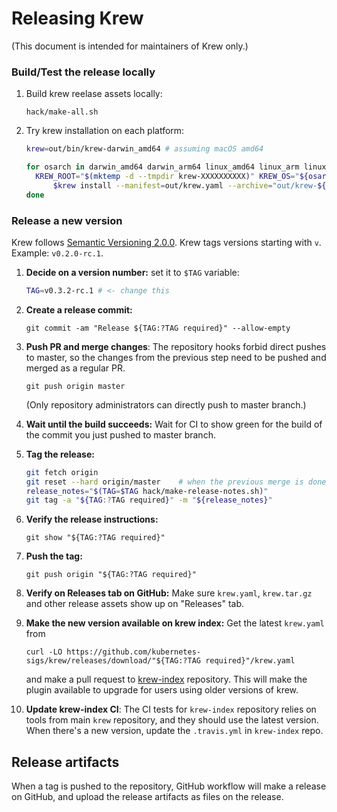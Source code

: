 # Releasing Krew

(This document is intended for maintainers of Krew only.)

### Build/Test the release locally

1. Build krew reelase assets locally:

       hack/make-all.sh

2. Try krew installation on each platform:

    ```sh
    krew=out/bin/krew-darwin_amd64 # assuming macOS amd64

    for osarch in darwin_amd64 darwin_arm64 linux_amd64 linux_arm linux_arm64 windows_amd64; do
      KREW_ROOT="$(mktemp -d --tmpdir krew-XXXXXXXXXX)" KREW_OS="${osarch%_*}" KREW_ARCH="${osarch#*_}" \
          $krew install --manifest=out/krew.yaml --archive="out/krew-${osarch}.tar.gz"
    done
    ```

### Release a new version

Krew follows [Semantic Versioning 2.0.0](https://semver.org/spec/v2.0.0.html).
Krew tags versions starting with `v`. Example: `v0.2.0-rc.1`.

1. **Decide on a version number:** set it to `$TAG` variable:

    ```sh
    TAG=v0.3.2-rc.1 # <- change this
    ```

1. **Create a release commit:**

       git commit -am "Release ${TAG:?TAG required}" --allow-empty

1. **Push PR and merge changes**: The repository hooks forbid direct pushes to
   master, so the changes from the previous step need to be pushed and merged
   as a regular PR.

       git push origin master

   (Only repository administrators can directly push to master branch.)

1. **Wait until the build succeeds:** Wait for CI to show green for the
   build of the commit you just pushed to master branch.

1. **Tag the release:**

    ```sh
    git fetch origin
    git reset --hard origin/master    # when the previous merge is done
    release_notes="$(TAG=$TAG hack/make-release-notes.sh)"
    git tag -a "${TAG:?TAG required}" -m "${release_notes}"
    ```

1. **Verify the release instructions:**

       git show "${TAG:?TAG required}"

1. **Push the tag:**

       git push origin "${TAG:?TAG required}"

1. **Verify on Releases tab on GitHub:** Make sure `krew.yaml`, `krew.tar.gz`
   and other release assets show up on "Releases" tab.

1. **Make the new version available on krew index:** Get the latest `krew.yaml` from

       curl -LO https://github.com/kubernetes-sigs/krew/releases/download/"${TAG:?TAG required}"/krew.yaml

   and make a pull request to
   [krew-index](https://github.com/kubernetes-sigs/krew-index/) repository.
   This will make the plugin available to upgrade for users using older versions
   of krew.

1. **Update krew-index CI**: The CI tests for `krew-index` repository relies on
   tools from main `krew` repository, and they should use the latest version.
   When there's a new version, update the `.travis.yml` in `krew-index` repo.

## Release artifacts

When a tag is pushed to the repository, GitHub workflow will make a release
on GitHub, and upload the release artifacts as files on the release.
